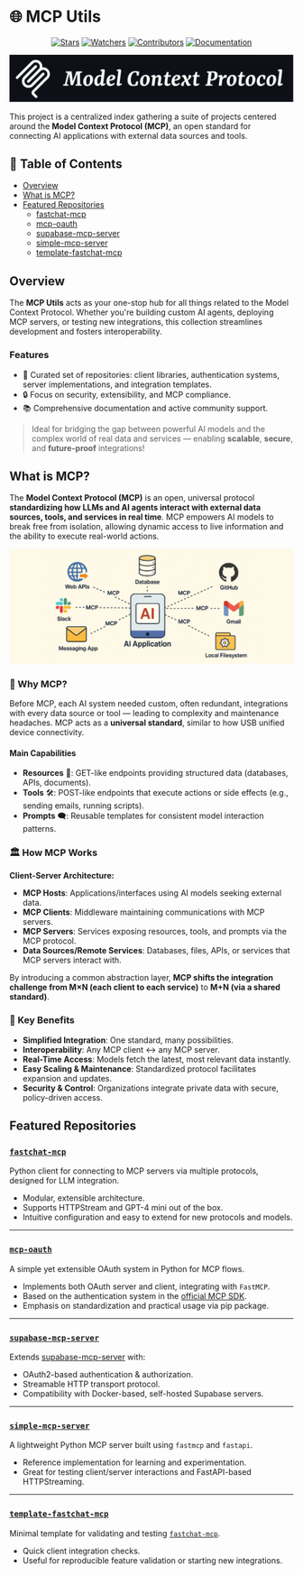 # 🌐 MCP Utils

<div align="center">

[![Stars](https://img.shields.io/github/stars/rb58853/mcp-utils?style=flat&logo=github)](https://github.com/rb58853/mcp-utils/stargazers)
[![Watchers](https://img.shields.io/github/watchers/rb58853/mcp-utils?style=flat&logo=github)](https://github.com/rb58853/mcp-utils)
[![Contributors](https://img.shields.io/github/contributors/rb58853/mcp-utils)](https://github.com/rb58853/mcp-utils/graphs/contributors)
[![Documentation](https://img.shields.io/badge/docs-modelcontextprotocol.io-blue.svg)](https://modelcontextprotocol.io)

</div>

![alt text](/images/dark.png)

This project is a centralized index gathering a suite of projects centered around the **Model Context Protocol (MCP)**, an open standard for connecting AI applications with external data sources and tools.

## 📑 Table of Contents

* [Overview](#utils-overview)
* [What is MCP?](#what-is-mcp)
* [Featured Repositories](#featured-repositories)
  * [fastchat-mcp](#fastchat-mcp)
  * [mcp-oauth](#mcp-oauth)
  * [supabase-mcp-server](#supabase-mcp-server)
  * [simple-mcp-server](#simple-mcp-server)
  * [template-fastchat-mcp](#template-fastchat-mcp)

## Overview

The **MCP Utils** acts as your one-stop hub for all things related to the Model Context Protocol. Whether you're building custom AI agents, deploying MCP servers, or testing new integrations, this collection streamlines development and fosters interoperability.

### Features
* 🚀 Curated set of repositories: client libraries, authentication systems, server implementations, and integration templates.
* 🔒 Focus on security, extensibility, and MCP compliance.
* 📚 Comprehensive documentation and active community support.

> Ideal for bridging the gap between powerful AI models and the complex world of real data and services — enabling **scalable**, **secure**, and **future-proof** integrations!

## What is MCP?

The **Model Context Protocol (MCP)** is an open, universal protocol **standardizing how LLMs and AI agents interact with external data sources, tools, and services in real time**. MCP empowers AI models to break free from isolation, allowing dynamic access to live information and the ability to execute real-world actions.

![MCP Diagram](images/image.png)

### 🧩 Why MCP?

Before MCP, each AI system needed custom, often redundant, integrations with every data source or tool — leading to complexity and maintenance headaches. MCP acts as a **universal standard**, similar to how USB unified device connectivity.

#### Main Capabilities

* **Resources** 📄: GET-like endpoints providing structured data (databases, APIs, documents).
* **Tools** 🛠️: POST-like endpoints that execute actions or side effects (e.g., sending emails, running scripts).
* **Prompts** 🗨️: Reusable templates for consistent model interaction patterns.

### 🏛️ How MCP Works

**Client-Server Architecture:**

* **MCP Hosts**: Applications/interfaces using AI models seeking external data.
* **MCP Clients**: Middleware maintaining communications with MCP servers.
* **MCP Servers**: Services exposing resources, tools, and prompts via the MCP protocol.
* **Data Sources/Remote Services**: Databases, files, APIs, or services that MCP servers interact with.

By introducing a common abstraction layer, **MCP shifts the integration challenge from M×N (each client to each service)** to **M+N (via a shared standard)**.

### 🌟 Key Benefits

* **Simplified Integration**: One standard, many possibilities.
* **Interoperability**: Any MCP client ↔ any MCP server.
* **Real-Time Access**: Models fetch the latest, most relevant data instantly.
* **Easy Scaling & Maintenance**: Standardized protocol facilitates expansion and updates.
* **Security & Control**: Organizations integrate private data with secure, policy-driven access.


## Featured Repositories

### [`fastchat-mcp`](https://github.com/rb58853/fastchat-mcp)

Python client for connecting to MCP servers via multiple protocols, designed for LLM integration.
* Modular, extensible architecture.
* Supports HTTPStream and GPT-4 mini out of the box.
* Intuitive configuration and easy to extend for new protocols and models.

---

### [`mcp-oauth`](https://github.com/rb58853/mcp-oauth)

A simple yet extensible OAuth system in Python for MCP flows.
* Implements both OAuth server and client, integrating with `FastMCP`.
* Based on the authentication system in the [official MCP SDK](https://github.com/modelcontextprotocol/python-sdk/tree/main/examples).
* Emphasis on standardization and practical usage via pip package.

---

### [`supabase-mcp-server`](https://github.com/rb58853/supabase-mcp-server)

Extends [supabase-mcp-server](https://github.com/alexander-zuev/supabase-mcp-server) with:
* OAuth2-based authentication & authorization.
* Streamable HTTP transport protocol.
* Compatibility with Docker-based, self-hosted Supabase servers.

---

### [`simple-mcp-server`](https://github.com/rb58853/simple-mcp-server)

A lightweight Python MCP server built using `fastmcp` and `fastapi`.
* Reference implementation for learning and experimentation.
* Great for testing client/server interactions and FastAPI-based HTTPStreaming.

---

### [`template-fastchat-mcp`](https://github.com/rb58853/template-fastchat-mcp)

Minimal template for validating and testing [`fastchat-mcp`](https://github.com/rb58853/fastchat-mcp).
* Quick client integration checks.
* Useful for reproducible feature validation or starting new integrations.
